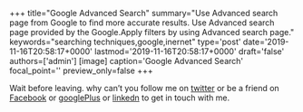 +++
title="Google Advanced Search"
summary="Use Advanced search page from Google to find more accurate results. Use Advanced search page provided by the Google.Apply filters by using Advanced search page."
keywords="searching techniques,google,inernet"
type='post'
date='2019-11-16T20:58:17+0000'
lastmod='2019-11-16T20:58:17+0000'
draft='false'
authors=['admin']
[image]
caption='Google Advanced Search'
focal_point=''
preview_only=false
+++










Wait before leaving.
why can’t you follow me on <a href="https://twitter.com/arungudelli" target="_blank">twitter</a> or be a friend on <a href="https://www.facebook.com/gudelliArun" target="_blank">Facebook</a> or <a href="https://plus.google.com/+ArunkumarGudelli" target="_blank">googlePlus</a> or <a href="https://www.linkedin.com/in/arungudelli/" target="_blank">linkedn</a> to get in touch with me.









